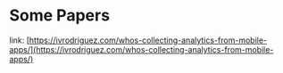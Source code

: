 # Some Papers

link: [https://ivrodriguez.com/whos-collecting-analytics-from-mobile-apps/](https://ivrodriguez.com/whos-collecting-analytics-from-mobile-apps/)

